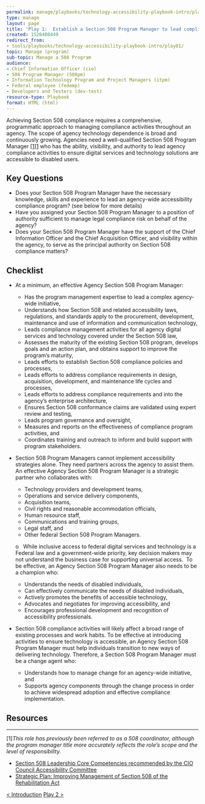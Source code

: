 ```yaml
---
permalink: manage/playbooks/technology-accessibility-playbook-intro/play01/
type: manage
layout: page
title: 'Play 1:  Establish a Section 508 Program Manager to lead compliance efforts'
created: 1526408449
redirect_from: 
- tools/playbooks/technology-accessibility-playbook-intro/play01/
topic: Manage (program)
sub-topic: Manage a 508 Program
audience:
- Chief Information Officer (cio)
- 508 Program Manager (508pm)
- Information Technology Program and Project Managers (itpm)
- Federal employee (fedemp)
- Developers and Testers (dev-test)
resource-type: Playbook
format: HTML (html)
---
```


Achieving Section 508 compliance requires a comprehensive, programmatic approach to managing compliance activities throughout an agency. The scope of agency technology dependence is broad and continuously growing. Agencies need a well-qualified Section 508 Program Manager [[1]][1] who has the ability, visibility, and authority to lead agency compliance activities to ensure digital services and technology solutions are accessible to disabled users.

## Key Questions

  * Does your Section 508 Program Manager have the necessary knowledge, skills and experience to lead an agency-wide accessibility compliance program? (see below for more details)
  * Have you assigned your Section 508 Program Manager to a position of authority sufficient to manage legal compliance risk on behalf of the agency?
  * Does your Section 508 Program Manager have the support of the Chief Information Officer and the Chief Acquisition Officer, and visibility within the agency, to serve as the principal authority on Section 508 compliance matters?

## Checklist

  * At a minimum, an effective Agency Section 508 Program Manager:
      * Has the program management expertise to lead a complex agency-wide initiative,
      * Understands how Section 508 and related accessibility laws, regulations, and standards apply to the procurement, development, maintenance and use of information and communication technology,
      * Leads compliance management activities for all agency digital services and technology covered under the Section 508 law,
      * Assesses the maturity of the existing Section 508 program, develops goals and an action plan, and obtains support to improve the program&rsquo;s maturity,
      * Leads efforts to establish Section 508 compliance policies and processes,
      * Leads efforts to address compliance requirements in design, acquisition, development, and maintenance life cycles and processes,
      * Leads efforts to address compliance requirements and into the agency&rsquo;s enterprise architecture,
      * Ensures Section 508 conformance claims are validated using expert review and testing,
      * Leads program governance and oversight,
      * Measures and reports on the effectiveness of compliance program activities, and
      * Coordinates training and outreach to inform and build support with program stakeholders.
  * Section 508 Program Managers cannot implement accessibility strategies alone. They need partners across the agency to assist them. An effective Agency Section 508 Program Manager is a strategic partner who collaborates with:
      * Technology providers and development teams,
      * Operations and service delivery components,
      * Acquisition teams,
      * Civil rights and reasonable accommodation officials,
      * Human resource staff,
      * Communications and training groups,
      * Legal staff, and
      * Other federal Section 508 Program Managers.
    
    o&nbsp;&nbsp; While inclusive access to federal digital services and technology is a Federal law and a government-wide priority, key decision makers may not understand the business case for supporting universal access.&nbsp; To be effective, an Agency Section 508 Program Manager also needs to be a champion who:
    
      * Understands the needs of disabled individuals,
      * Can effectively communicate the needs of disabled individuals,
      * Actively promotes the benefits of accessible technology,
      * Advocates and negotiates for improving accessibility, and
      * Encourages professional development and recognition of accessibility professionals.
  * Section 508 compliance activities will likely affect a broad range of existing processes and work habits. To be effective at introducing activities to ensure technology is accessible, an Agency Section 508 Program Manager must help individuals transition to new ways of delivering technology. Therefore, a Section 508 Program Manager must be a change agent who:
      * Understands how to manage change for an agency-wide initiative, and
      * Supports agency components through the change process in order to achieve widespread adoption and effective compliance implementation.

## Resources

<div>
  <hr />
  
  <div>
    <p>
      <a id="Footnote1" name="Footnote1">[1]</a><em>This role has previously been referred to as a 508 coordinator, although the program manager title more accurately reflects the role&rsquo;s scope and the level of responsibility.</em>
    </p>
  </div>
</div>

  * [Section 508 Leadership Core Competencies recommended by the CIO Council Accessibility Committee][2]
  * [Strategic Plan: Improving Management of Section 508 of the Rehabilitation Act][3]

<div id="prev-next-section">
    <a class="prev-page" title="Go to Introduction" 
      href="{{site.baseurl}}/manage/playbooks/technology-accessibility-playbook-intro/"> < Introduction</a>
    <a class="prev-page" title="Go to Play 2"
      href="{{site.baseurl}}/manage/playbooks/technology-accessibility-playbook-intro/play02"> 
      Play 2 >
    </a>
</div>

 [1]: #Footnote1
 [2]: https://assets.section508.gov/files/508_Leadership_Core_Competency_Model.pdf
 [3]: https://assets.section508.gov/files/strategic-plan-508-compliance.pdf